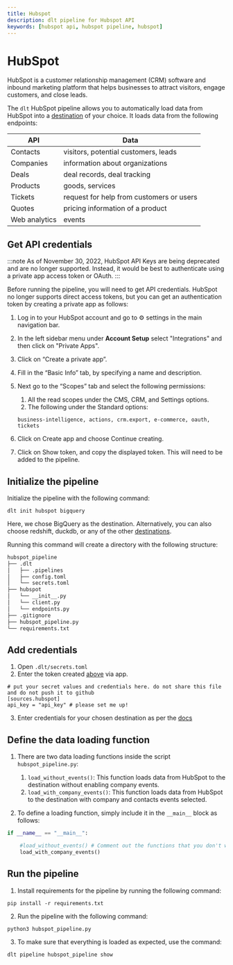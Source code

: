 ```yaml
---
title: Hubspot
description: dlt pipeline for Hubspot API
keywords: [hubspot api, hubspot pipeline, hubspot]
---
```


# HubSpot

HubSpot is a customer relationship management (CRM) software and inbound marketing platform that helps businesses to attract visitors, engage customers, and close leads. 

The `dlt` HubSpot pipeline allows you to automatically load data from HubSpot into a [destination](https://dlthub.com/docs/destinations) of your choice. It loads data from the following endpoints:

|API|Data|
| --- | --- |
| Contacts | visitors, potential customers, leads |
| Companies | information about organizations  |
| Deals | deal records, deal tracking |
| Products | goods, services |
| Tickets | request for help from customers or users |
| Quotes | pricing information of a product |
| Web analytics  | events |

## Get API credentials

:::note
As of November 30, 2022, HubSpot API Keys are being deprecated and are no longer supported. Instead, it would be best to authenticate using a private app access token or OAuth.
:::

Before running the pipeline, you will need to get API credentials. HubSpot no longer supports direct access tokens, but you can get an authentication token by creating a private app as follows:

1. Log in to your HubSpot account and go to ⚙️ settings in the main navigation bar.
2. In the left sidebar menu under **Account Setup** select "Integrations" and then click on "Private Apps".
4. Click on “Create a private app”.
5. Fill in the “Basic Info” tab, by specifying a name and description.
6. Next go to the “Scopes” tab and select the following permissions:
    1. All the read scopes under the CMS, CRM, and Settings options.
    2. The following under the Standard options:
    
    ```
    business-intelligence, actions, crm.export, e-commerce, oauth, tickets
    ```
    
7. Click on Create app and choose Continue creating.
8. Click on Show token, and copy the displayed token. This will need to be added to the pipeline.
        

## Initialize the pipeline

Initialize the pipeline with the following command:

`dlt init hubspot bigquery`

Here, we chose BigQuery as the destination. Alternatively, you can also choose redshift, duckdb, or any of the other [destinations](https://dlthub.com/docs/destinations/duckdb).

Running this command will create a directory with the following structure:

```bash
hubspot_pipeline
├── .dlt
│   ├── .pipelines
│   ├── config.toml
│   └── secrets.toml
├── hubspot
│   └── __init__.py
│   └── client.py
│   └── endpoints.py
├── .gitignore
├── hubspot_pipeline.py
└── requirements.txt
```
## Add credentials

1. Open `.dlt/secrets.toml`
2. Enter the token created [above](#get-api-credentials) via app.
```
# put your secret values and credentials here. do not share this file and do not push it to github
[sources.hubspot]
api_key = "api_key" # please set me up!
```
3. Enter credentials for your chosen destination as per the [docs](https://dlthub.com/docs/destinations#google-bigquery)
## Define the data loading function

1. There are two data loading functions inside the script `hubspot_pipeline.py`:
    1. `load_without_events()`: This function loads data from HubSpot to the destination without enabling company events.
    2. `load_with_company_events()`: This function loads data from HubSpot to the destination with company and contacts events selected.
    
2. To define a loading function, simply include it in the `__main__` block as follows:
```python
if __name__ == "__main__":

    #load_without_events() # Comment out the functions that you don't want to use
    load_with_company_events()
```

## Run the pipeline[](https://dlthub.com/docs/pipelines/pipedrive#run-the-pipeline)

1. Install requirements for the pipeline by running the following command:

```
pip install -r requirements.txt

```

2. Run the pipeline with the following command:

```
python3 hubspot_pipeline.py

```

3. To make sure that everything is loaded as expected, use the command:
```
dlt pipeline hubspot_pipeline show 
```
